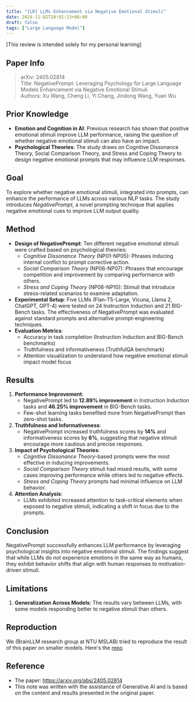 ```yaml
---
title: "[LR] LLMs Enhancement via Negative Emotional Stimuli"
date: 2024-11-02T20:02:13+08:00
draft: false
tags: ["Large Language Model"]
---
```


[This review is intended solely for my personal learning]

## Paper Info
> arXiv: 2405.02814  
> Title: NegativePrompt: Leveraging Psychology for Large Language Models Enhancement via Negative Emotional Stimuli  
> Authors: Xu Wang, Cheng Li, Yi Chang, Jindong Wang, Yuan Wu  

## Prior Knowledge  
- **Emotion and Cognition in AI**: Previous research has shown that positive emotional stimuli improve LLM performance, raising the question of whether negative emotional stimuli can also have an impact.
- **Psychological Theories**: The study draws on Cognitive Dissonance Theory, Social Comparison Theory, and Stress and Coping Theory to design negative emotional prompts that may influence LLM responses.

## Goal  
To explore whether negative emotional stimuli, integrated into prompts, can enhance the performance of LLMs across various NLP tasks. The study introduces *NegativePrompt*, a novel prompting technique that applies negative emotional cues to improve LLM output quality.

## Method  
- **Design of NegativePrompt**: Ten different negative emotional stimuli were crafted based on psychological theories:
  - *Cognitive Dissonance Theory* (NP01-NP05): Phrases inducing internal conflict to prompt corrective action.
  - *Social Comparison Theory* (NP06-NP07): Phrases that encourage competition and improvement by comparing performance with others.
  - *Stress and Coping Theory* (NP08-NP10): Stimuli that introduce stress-related scenarios to examine adaptation.
- **Experimental Setup**: Five LLMs (Flan-T5-Large, Vicuna, Llama 2, ChatGPT, GPT-4) were tested on 24 Instruction Induction and 21 BIG-Bench tasks. The effectiveness of NegativePrompt was evaluated against standard prompts and alternative prompt-engineering techniques.
- **Evaluation Metrics**:
  - Accuracy in task completion (Instruction Induction and BIG-Bench benchmarks)
  - Truthfulness and informativeness (TruthfulQA benchmark)
  - Attention visualization to understand how negative emotional stimuli impact model focus

## Results  
1. **Performance Improvement**:
   - NegativePrompt led to **12.89% improvement** in Instruction Induction tasks and **46.25% improvement** in BIG-Bench tasks.
   - Few-shot learning tasks benefited more from NegativePrompt than zero-shot tasks.
2. **Truthfulness and Informativeness**:
   - NegativePrompt increased truthfulness scores by **14%** and informativeness scores by **6%**, suggesting that negative stimuli encourage more cautious and precise responses.
3. **Impact of Psychological Theories**:
   - *Cognitive Dissonance Theory*-based prompts were the most effective in inducing improvements.
   - *Social Comparison Theory* stimuli had mixed results, with some cases improving performance while others led to negative effects.
   - *Stress and Coping Theory* prompts had minimal influence on LLM behavior.
4. **Attention Analysis**:
   - LLMs exhibited increased attention to task-critical elements when exposed to negative stimuli, indicating a shift in focus due to the prompts.

## Conclusion  
NegativePrompt successfully enhances LLM performance by leveraging psychological insights into negative emotional stimuli. The findings suggest that while LLMs do not experience emotions in the same way as humans, they exhibit behavior shifts that align with human responses to motivation-driven stimuli.

## Limitations  
1. **Generalization Across Models**: The results vary between LLMs, with some models responding better to negative stimuli than others.

## Reproduction

We (BrainLLM research group at NTU MSLAB) tried to reproduce the result of this paper on smaller models. Here's the [repo](https://github.com/HowardHsuuu/NegativePrompt-Replication/tree/mistral-experiment)

## Reference  
* The paper: https://arxiv.org/abs/2405.02814
* This note was written with the assistance of Generative AI and is based on the content and results presented in the original paper.